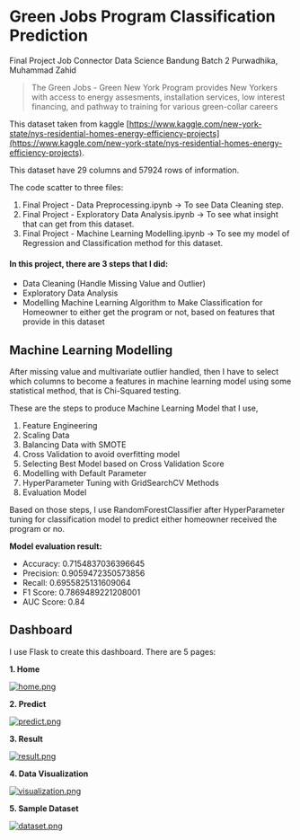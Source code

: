 # Green Jobs Program Classification Prediction
Final Project Job Connector Data Science Bandung Batch 2 Purwadhika, Muhammad Zahid

> The Green Jobs - Green New York Program provides New Yorkers with access to energy assesments, installation services, low interest financing, and pathway to training for various green-collar careers

This dataset taken from kaggle [https://www.kaggle.com/new-york-state/nys-residential-homes-energy-efficiency-projects](https://www.kaggle.com/new-york-state/nys-residential-homes-energy-efficiency-projects). 

This dataset have 29 columns and 57924 rows of information. 

The code scatter to three files:
  1. Final Project - Data Preprocessing.ipynb -> To see Data Cleaning step.
  2. Final Project - Exploratory Data Analysis.ipynb -> To see what insight that can get from this dataset.
  3. Final Project - Machine Learning Modelling.ipynb -> To see my model of Regression and Classification method for this dataset.

#### In this project, there are 3 steps that I did:
-    Data Cleaning (Handle Missing Value and Outlier)
-    Exploratory Data Analysis
-    Modelling Machine Learning Algorithm to Make Classification for Homeowner to either get the program or not, based on features that provide in this dataset


## Machine Learning Modelling
After missing value and multivariate outlier handled, then I have to select which columns to become a features in machine learning model using some statistical method, that is Chi-Squared testing.

These are the steps to produce Machine Learning Model that I use,
1. Feature Engineering
2. Scaling Data
3. Balancing Data with SMOTE
3. Cross Validation to avoid overfitting model
4. Selecting Best Model based on Cross Validation Score
5. Modelling with Default Parameter
6. HyperParameter Tuning with GridSearchCV Methods
5. Evaluation Model

Based on those steps, I use RandomForestClassifier after HyperParameter tuning for classification model to predict either homeowner received the program or no.

**Model evaluation result:** 
- Accuracy: 0.7154837036396645
- Precision: 0.9059472350573856
- Recall: 0.6955825131609064
- F1 Score: 0.7869489221208001
- AUC Score: 0.84

## Dashboard

I use Flask to create this dashboard. There are 5 pages:

**1. Home**

[![home.png](https://i.postimg.cc/8k0q68zt/home.png)](https://postimg.cc/Bt2hrVDK)

**2. Predict**

[![predict.png](https://i.postimg.cc/SRQKzDRN/predict.png)](https://postimg.cc/hzwnk8VH)

**3. Result**

[![result.png](https://i.postimg.cc/4yMTN5h0/result.png)](https://postimg.cc/8fhYZL4d)

**4. Data Visualization**

[![visualization.png](https://i.postimg.cc/vBZRrjrj/visualization.png)](https://postimg.cc/Lqw0Rx0B)

**5. Sample Dataset**

[![dataset.png](https://i.postimg.cc/Jhb769Bz/dataset.png)](https://postimg.cc/67pNTb0k)









